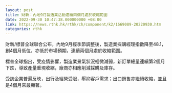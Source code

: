 ```yaml
---
layout: post
title: 財新：內地9月製造業活動連續兩個月處於收縮範圍
date: 2022-09-30 10:47:38.000000000 +08:00
link: https://news.rthk.hk/rthk/ch/component/k2/1669089-20220930.htm
categories: rthk
---
```


財新/標普全球聯合公布，內地9月經季節調整後，製造業採購經理指數降至48.1，創4個月低位，亦低於市場預期，連續兩個月處於收縮範圍。

標普全球指出，受疫情影響，製造業景氣狀況輕微減弱，新訂單總量連續第2個月下跌，導致產量重現收縮，廠商亦相應削減採購及庫存。

受訪企業普遍反映，出行及經營受限，壓抑客戶需求；出口銷售亦繼續收縮，並且是4個月來最顯著。
